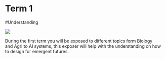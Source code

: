 Term 1
======================

#Understanding

![](../../assets/images/people-working.jpg)


During the first term you will be exposed to different topics form Biology and Agri to AI systems, this exposer will help with the understanding on how to design for emergent futures.
